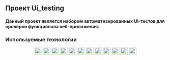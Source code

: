 ## Проект Ui_testing
#### Данный проект является набором автоматизированных UI-тестов для проверки функционала веб-приложения.

<!-- Технологии -->

### Используемые технологии
<p  align="center">
<code><img height="23" src="logo/python.png"></code>
<code><img height="23" src="logo/pytest.png"></code>
<code><img height="23" src="logo/pycharm.png"></code>
<code><img height="23" src="logo/selene.png"></code>
<code><img height="23" src="logo/docker.png"></code>
<code><img height="23" src="logo/allure_testops.png"></code>
<code><img height="23" src="logo/allure_report.png"></code>
<code><img height="23" src="logo/jenkins.png"></code>
<code><img height="23" src="logo/android_studio.png"></code>
<code><img height="23" src="logo/selenium.png"></code>
<code><img height="23" src="logo/browserstack.png"></code>
<code><img height="23" src="logo/jira.png"></code>
</p>

